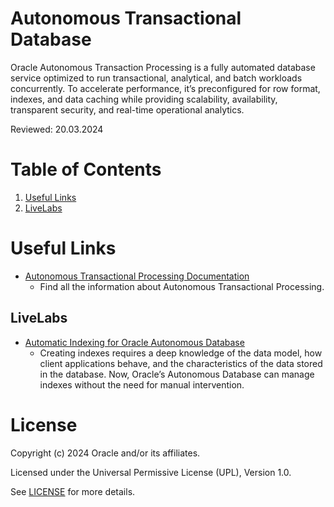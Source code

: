 # Autonomous Transactional Database
 
Oracle Autonomous Transaction Processing is a fully automated database service optimized to run transactional, analytical, and batch workloads concurrently. To accelerate performance, it’s preconfigured for row format, indexes, and data caching while providing scalability, availability, transparent security, and real-time operational analytics.

Reviewed: 20.03.2024
 
# Table of Contents
 
1. [Useful Links](#useful-links)
2. [LiveLabs](#livelabs)
 
# Useful Links
 
- [Autonomous Transactional Processing Documentation](https://docs.oracle.com/en/cloud/paas/autonomous-database/serverless/adbsb/appendix-autonomous-database-atp-and-ajd-workloads.html)
    - Find all the information about Autonomous Transactional Processing.

## LiveLabs
 
- [Automatic Indexing for Oracle Autonomous Database](https://apexapps.oracle.com/pls/apex/f?p=133:180:109524315536663::::wid:3328)
    - Creating indexes requires a deep knowledge of the data model, how client applications behave, and the characteristics of the data stored in the database. Now, Oracle’s Autonomous Database can manage indexes without the need for manual intervention.

    
 
# License
 
Copyright (c) 2024 Oracle and/or its affiliates.
 
Licensed under the Universal Permissive License (UPL), Version 1.0.
 
See [LICENSE](https://github.com/oracle-devrel/technology-engineering/blob/main/LICENSE) for more details.
